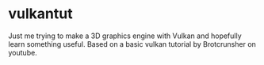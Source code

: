 # vulkantut

Just me trying to make a 3D graphics engine with Vulkan and hopefully learn something useful.
Based on a basic vulkan tutorial by Brotcrunsher on youtube.
